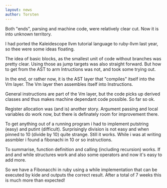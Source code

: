 ```yaml
---
layout: news
author: Torsten
---
```

Both "ends", parsing and machine code, were relatively clear cut. Now it is into unknown territory. 

I had ported the Kaleidescope llvm tutorial language to ruby-llvm last year, so thee were some ideas floating.

The idea of basic blocks, as the smallest unit of code without branches was pretty clear. Using those as jump
targets was also straight forward. But how to get from the AST to arm Intructions was not, and took some trying out.

In the end, or rather now, it is the AST layer that "compiles" itself into the Vm layer. The Vm layer then assembles
   itself into Instructions. 

General instructions are part of the Vm layer, but the code picks up derived classes and thus makes machine
dependant code possible. So far so ok.

Register allocation was (and is) another story. Argument passing and local variables do work now, but there is definately
room for improvement there.

To get anything out of a running program i had to implement putstring (easy) and putint (difficult). Surprisingly 
division is not easy and when pinned to 10 (divide by 10) quite strange. Still it works. While i was at writing
assmbler i found a fibonachi in 10 or so instructions.

To summarise, function definition and calling (including recursion) works. 
If and and while structures work and also some operators and now it's easy to add more. 

So we have a Fibonacchi in ruby using a while implementation that can be executed by kide and outputs the
   correct result. After a total of 7 weeks this is much more than expected!
